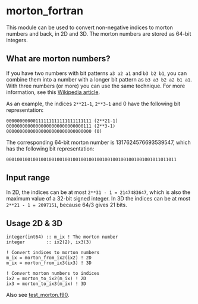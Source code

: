 # morton_fortran

This module can be used to convert non-negative indices to morton numbers and
back, in 2D and 3D. The morton numbers are stored as 64-bit integers.

## What are morton numbers?

If you have two numbers with bit patterns `a3 a2 a1` and `b3 b2 b1`, you can
combine them into a number with a longer bit pattern as `b3 a3 b2 a2 b1 a1`.
With three numbers (or more) you can use the same technique. For more
information, see this
[Wikipedia article](https://en.wikipedia.org/wiki/Z-order_curve).

As an example, the indices `2**21-1`, `2**3-1` and 0 have the following bit representation:

    00000000000111111111111111111111 (2**21-1)
    00000000000000000000000000000111 (2**3-1)
    00000000000000000000000000000000 (0)

The corresponding 64-bit morton number is 1317624576693539547, which has the
following bit representation:

    0001001001001001001001001001001001001001001001001001001011011011

## Input range

In 2D, the indices can be at most `2**31 - 1 = 2147483647`, which is also the
maximum value of a 32-bit signed integer. In 3D the indices can be at most
`2**21 - 1 = 2097151`, because 64/3 gives 21 bits.

## Usage 2D & 3D

    integer(int64) :: m_ix ! The morton number
    integer        :: ix2(2), ix3(3)
    
    ! Convert indices to morton numbers
    m_ix = morton_from_ix2(ix2) ! 2D
    m_ix = morton_from_ix3(ix3) ! 3D
    
    ! Convert morton numbers to indices
    ix2 = morton_to_ix2(m_ix) ! 2D
    ix3 = morton_to_ix3(m_ix) ! 3D

Also see [test_morton.f90](test_morton.f90).
